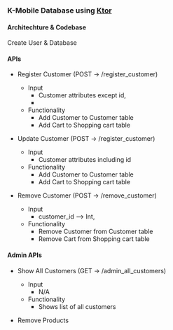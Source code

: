 ### K-Mobile Database using [Ktor](https://ktor.io/)

#### Architechture & Codebase



Create User & Database

#### APIs

- Register Customer (POST -> /register_customer)
    - Input 
        - Customer attributes except id,
        - 
    - Functionality
        - Add Customer to Customer table
        - Add Cart to Shopping cart table

- Update Customer (POST -> /register_customer)
    - Input 
        - Customer attributes including id
    - Functionality
        - Add Customer to Customer table
        - Add Cart to Shopping cart table

- Remove Customer (POST -> /remove_customer)
    - Input 
        - customer_id --> Int,
    - Functionality
        - Remove Customer from Customer table
        - Remove Cart from Shopping cart table
    




#### Admin APIs

- Show All Customers (GET -> /admin_all_customers)
    - Input
        - N/A
    - Functionality
        - Shows list of all customers


- Remove Products